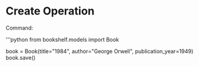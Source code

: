 # Create Operation

Command:

'''python
from bookshelf.models import Book

book = Book(title="1984", author="George Orwell", publication_year=1949)
book.save()
